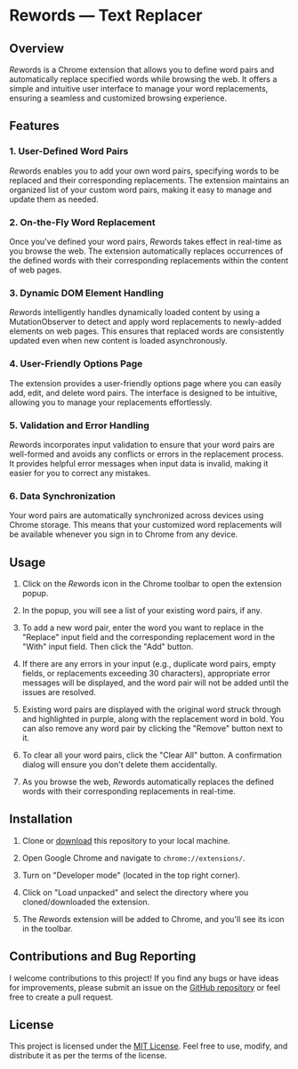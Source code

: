 # Rewords — Text Replacer

## Overview

*Re*words is a Chrome extension that allows you to define word pairs and automatically replace specified words while browsing the web. It offers a simple and intuitive user interface to manage your word replacements, ensuring a seamless and customized browsing experience.

## Features

### 1. User-Defined Word Pairs

*Re*words enables you to add your own word pairs, specifying words to be replaced and their corresponding replacements. The extension maintains an organized list of your custom word pairs, making it easy to manage and update them as needed.

### 2. On-the-Fly Word Replacement

Once you've defined your word pairs, *Re*words takes effect in real-time as you browse the web. The extension automatically replaces occurrences of the defined words with their corresponding replacements within the content of web pages.

### 3. Dynamic DOM Element Handling

*Re*words intelligently handles dynamically loaded content by using a MutationObserver to detect and apply word replacements to newly-added elements on web pages. This ensures that replaced words are consistently updated even when new content is loaded asynchronously.

### 4. User-Friendly Options Page

The extension provides a user-friendly options page where you can easily add, edit, and delete word pairs. The interface is designed to be intuitive, allowing you to manage your replacements effortlessly.

### 5. Validation and Error Handling

*Re*words incorporates input validation to ensure that your word pairs are well-formed and avoids any conflicts or errors in the replacement process. It provides helpful error messages when input data is invalid, making it easier for you to correct any mistakes.

### 6. Data Synchronization

Your word pairs are automatically synchronized across devices using Chrome storage. This means that your customized word replacements will be available whenever you sign in to Chrome from any device.

## Usage

1. Click on the *Re*words icon in the Chrome toolbar to open the extension popup.

2. In the popup, you will see a list of your existing word pairs, if any.

3. To add a new word pair, enter the word you want to replace in the "Replace" input field and the corresponding replacement word in the "With" input field. Then click the "Add" button.

4. If there are any errors in your input (e.g., duplicate word pairs, empty fields, or replacements exceeding 30 characters), appropriate error messages will be displayed, and the word pair will not be added until the issues are resolved.

5. Existing word pairs are displayed with the original word struck through and highlighted in purple, along with the replacement word in bold. You can also remove any word pair by clicking the "Remove" button next to it.

6. To clear all your word pairs, click the "Clear All" button. A confirmation dialog will ensure you don't delete them accidentally.

7. As you browse the web, *Re*words automatically replaces the defined words with their corresponding replacements in real-time.

## Installation

1. Clone or [download](https://github.com/sanderbell/rewords/archive/refs/heads/master.zip) this repository to your local machine.

2. Open Google Chrome and navigate to `chrome://extensions/`.

3. Turn on "Developer mode" (located in the top right corner).

4. Click on "Load unpacked" and select the directory where you cloned/downloaded the extension.

5. The *Re*words extension will be added to Chrome, and you'll see its icon in the toolbar.

## Contributions and Bug Reporting

I welcome contributions to this project! If you find any bugs or have ideas for improvements, please submit an issue on the [GitHub repository](https://github.com/sanderbell/rewords) or feel free to create a pull request.

## License

This project is licensed under the [MIT License](LICENSE). Feel free to use, modify, and distribute it as per the terms of the license.

